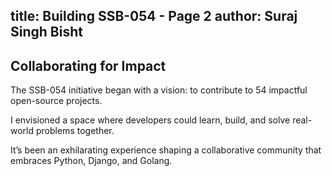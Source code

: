 title: Building SSB-054 - Page 2
author: Suraj Singh Bisht
---
## Collaborating for Impact

The SSB-054 initiative began with a vision: to contribute to 54 impactful open-source projects. 

I envisioned a space where developers could learn, build, and solve real-world problems together. 


It’s been an exhilarating experience shaping a collaborative community that embraces Python, Django, and Golang.
